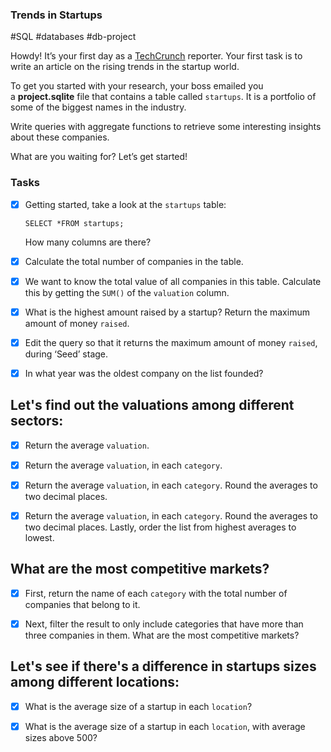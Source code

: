 ### Trends in Startups
#SQL #databases #db-project 

Howdy! It’s your first day as a [TechCrunch](https://techcrunch.com/) reporter. Your first task is to write an article on the rising trends in the startup world.

To get you started with your research, your boss emailed you a **project.sqlite** file that contains a table called `startups`. It is a portfolio of some of the biggest names in the industry.

Write queries with aggregate functions to retrieve some interesting insights about these companies.

What are you waiting for? Let’s get started!
### Tasks

- [x] Getting started, take a look at the `startups` table:

	```
	SELECT *FROM startups;
	```

	How many columns are there?

- [x] Calculate the total number of companies in the table.

- [x] We want to know the total value of all companies in this table.
	Calculate this by getting the `SUM()` of the `valuation` column.

- [x] What is the highest amount raised by a startup?
	Return the maximum amount of money `raised`.

- [x] Edit the query so that it returns the maximum amount of money `raised`, during ‘Seed’ stage.

- [x] In what year was the oldest company on the list founded?

## Let's find out the valuations among different sectors:

- [x] Return the average `valuation`.

- [x] Return the average `valuation`, in each `category`.

- [x] Return the average `valuation`, in each `category`.
	Round the averages to two decimal places.

- [x] Return the average `valuation`, in each `category`.
	Round the averages to two decimal places.
	Lastly, order the list from highest averages to lowest.
## What are the most competitive markets?

- [x] First, return the name of each `category` with the total number of companies that belong to it.

- [x] Next, filter the result to only include categories that have more than three companies in them.
	What are the most competitive markets?
## Let's see if there's a difference in startups sizes among different locations:

- [x] What is the average size of a startup in each `location`?

- [x] What is the average size of a startup in each `location`, with average sizes above 500?